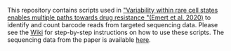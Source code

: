 This repository contains scripts used in ["Variability within rare cell states enables multiple paths towards drug resistance
"(Emert et al. 2020)](https://www.biorxiv.org/content/10.1101/2020.03.18.996660v2) to identify and count barcode reads from targeted sequencing data. Please see the [Wiki](https://github.com/arjunrajlaboratory/timemachine/wiki) for step-by-step instructions on how to use these scripts. The sequencing data from the paper is available [here](https://www.dropbox.com/sh/mmeg3mckrpridu3/AAALBaMLoJsJiQC2-lrVY0Cva?dl=0). 
